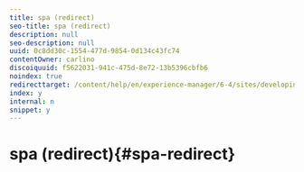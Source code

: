 ```yaml
---
title: spa (redirect)
seo-title: spa (redirect)
description: null
seo-description: null
uuid: 0c8dd30c-1554-477d-9854-0d134c43fc74
contentOwner: carlino
discoiquuid: f5622031-941c-475d-8e72-13b5396cbfb6
noindex: true
redirecttarget: /content/help/en/experience-manager/6-4/sites/developing/using/reference-materials
index: y
internal: n
snippet: y
---
```


# spa (redirect){#spa-redirect}

